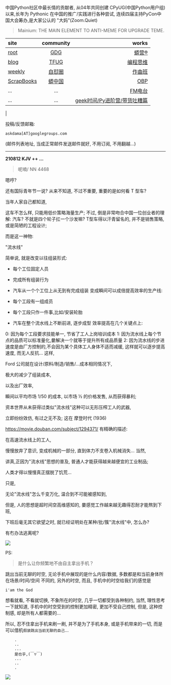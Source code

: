 中国Python社区中最长情的贡献者, 从04年共同创建 CPyUG(中国Python用户组)以来,长年为 Pythonic 在中国的推广/实践进行各种尝试, 连续四届主持PyCon中国大会筹办,是大家公认的 "大妈"(Zoom.Quiet)

> Mainium: THE MAIN ELEMENT TO ANTI-MEME FOR UPGRADE TEME.

| site | community | works |
| :-----| :----: | ----: |
| [root](http://zoomquiet.io/) | [GDG](https://blog.zhgdg.org/) | [蟒营®](https://doc.101.camp/) |
| [blog](https://blog.zoomquiet.io/pages/zoomquiet.html) | [TFUG](http://zh.tfug.world/) | [编程思维](https://py.101.camp/) |
| [weekly](http://weekly.pychina.org/) | [自怼圈](https://du.101.camp/) | [作曲班](https://mu.101.camp/) |
| [ScrapBooks](https://zoomquiet.io/collection.html) | [蟒中国](https://pychina.org/) | [OBP](https://zoomquiet.io/obp/index.html) |
| ... | ... | [FM电台](https://fm.101.camp/) |
| ... | ... | [geek时间/Py进阶营/带货吐糟篇](https://fm.101.camp/2020/geek2py-dama.html) 
 |


投稿/反馈邮箱:

    askdama[AT]googlegroups.com

(邮件列表地址, 
当成正常邮件发送邮件就好, 不用订阅, 不用翻越...)


---------------------------------------------------
**210812 KJV ++ ...**

> 呢喃/ NN 4468



嗯哼?

还有国际青年节一说?
从来不知道,
不过不重要,
重要的是如何看 T 型车?


当年人家自己都知道,

这车不怎么样,
只能用低价策略海量生产;
不过, 
倒是非常吻合中国一位创业者的理解:
汽车?
不就是四个轮子扛一个沙发嘛?
T型车得以汗青留名的,
并不是销售策略,
或是简陋的工程设计;

而是这一神物:


"流水线"

简单说,
就是改变以往组装形式:
- 每个工位固定人员

- 完成所有组装行为
- 汽车从一个个工位上从无到有完成组装
变成瞬间可以成倍提高效率的生产线:

+ 每个工段有一组成员
+ 每个工段只作一件事,比如/安装轮胎

+ 汽车在整个流水线上不断前进, 逐步成型
效率提高在几个关键点上:

0: 因为每个工段要求技能单一, 节省了工人上岗培训成本
1: 因为流水线上每个节点的品质可以标准量化,嘦解决一个就等于提升所有成品质量
2: 因为流水线的步进速度是由厂方控制的,不会因为某个具体工人身体不适而减缓, 这样就可以逐步提高速度, 而无人反抗...
这样,

Ford 公司就在设计/原料/制造/销售/...成本相同情况下,

极大的减少了组装成本,

以及出厂效率,

瞬间以平均市场 1/50 的成本,
以市场 ½ 的价格发售,
从而获得暴利;

资本世界从未获得过类似"流水线"这种可以无形压榨工人的武器,

立即纷纷效仿,
有过之无不及;
这在 摩登时代 (1936)

https://movie.douban.com/subject/1294371/
有精确的描述:

在高速流水线上的工人,

慢慢放弃了意识,
变成机械的一部分,
直到体力不支卷入机械消失...
当然,

讲真,正因为"流水线"思想的普及,
普通人才能获得越来越便宜的工业制品;

人类才得以慢慢真正摆脱了饥荒...

只是,

无论"流水线"怎么千变万化,
温合到不可能被感知到,

但是,
人的思想是超时间空高维感知的,
嘦感觉工作越来越无趣得忍耐才能熬到下班,

下班后毫无其它欲望之时,
就已经证明处在某种/批/簇"流水线"中,
怎么办?

有冇办法逃离呢?​







![](https://ipic.zoomquiet.top/2021-08-11-zq42-today-card-2108.012.png)


PS:
> 是什么让你频繁地不由自主拿出手机？

跳出当前无聊的时空,
无论手机中展现的是什么内容/数据,
多数都是和当前身体所在场景/时间/空间 不同的,
另外的时空,
而且, 手机中的时空给我们的感觉是

    i'am the God

想看就看, 不看就切换,
不象所在的时空, 几乎一切都受到各种制约,
当然,
理性思考一下就知道,
手机中的时空受到的控制更加精密, 更加不受自己控制,
但是, 这种控制感,
却是所有人都需要的...

所以, 
忍不住拿出手机来刷一刷,
并不是为了手机本身, 或是手机带来的一切,
而是可以借机`假装跳出当前无聊的自己`...



```
    .
    ..
    ...
    是也乎,(￣▽￣)
    ...
    ..
    .
```


![](http://ydlj.zoomquiet.top/ipic/2021-07-10-210701DU21-zip.jpg)

